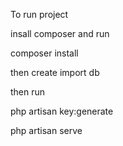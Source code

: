 To run project

insall composer and run 

composer install

then create import db 

then run

php artisan key:generate

php artisan serve